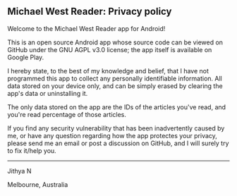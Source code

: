 ## Michael West Reader: Privacy policy

Welcome to the Michael West Reader app for Android!

This is an open source Android app whose source code can be viewed on GitHub under the GNU AGPL v3.0 license; the app itself is available on Google Play.

I hereby state, to the best of my knowledge and belief, that I have not programmed this app to collect any personally identifiable information. All data stored on your device only, and can be simply erased by clearing the app's data or uninstalling it.

The only data stored on the app are the IDs of the articles you've read, and you're read percentage of those articles.

If you find any security vulnerability that has been inadvertently caused by me, or have any question regarding how the app protectes your privacy, please send me an email or post a discussion on GitHub, and I will surely try to fix it/help you.

---

Jithya N

Melbourne, Australia
